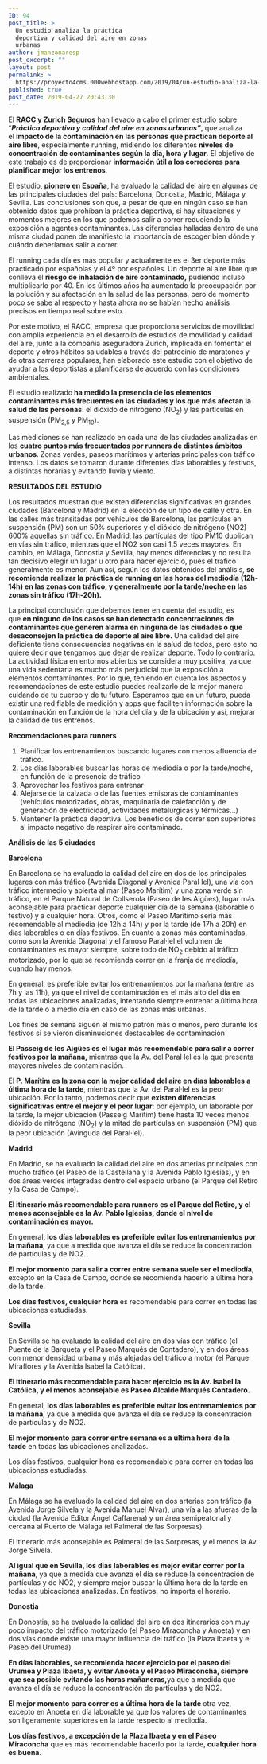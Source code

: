 ```yaml
---
ID: 94
post_title: >
  Un estudio analiza la práctica
  deportiva y calidad del aire en zonas
  urbanas
author: jmanzanaresp
post_excerpt: ""
layout: post
permalink: >
  https://proyecto4cms.000webhostapp.com/2019/04/un-estudio-analiza-la-practica-deportiva-y-calidad-del-aire-en-zonas-urbanas
published: true
post_date: 2019-04-27 20:43:30
---
```

<!-- wp:paragraph -->
<p>El&nbsp;<strong>RACC y Zurich Seguros</strong>&nbsp;han llevado a cabo el primer estudio sobre “<em><strong>Práctica deportiva y calidad del aire en zonas urbanas”</strong></em>, que analiza el&nbsp;<strong>impacto de la contaminación en las personas que practican deporte al aire libre</strong>, especialmente running, midiendo los diferentes<strong>&nbsp;niveles de concentración de contaminantes según la día, hora y lugar</strong>. El objetivo de este trabajo es de proporcionar&nbsp;<strong>información útil a los corredores para planificar mejor los entrenos</strong>.</p>
<!-- /wp:paragraph -->

<!-- wp:paragraph -->
<p>El estudio,&nbsp;<strong>pionero en España</strong>, ha evaluado la calidad del aire en algunas de las principales ciudades del país: Barcelona, Donostia, Madrid, Málaga y Sevilla. Las conclusiones son que, a pesar de que en ningún caso se han obtenido datos que prohíban la práctica deportiva, sí hay situaciones y momentos mejores en los que podemos salir a correr reduciendo la exposición a agentes contaminantes. Las diferencias halladas dentro de una misma ciudad ponen de manifiesto la importancia de escoger bien dónde y cuándo deberíamos salir a correr.</p>
<!-- /wp:paragraph -->

<!-- wp:paragraph -->
<p>El running cada día es más popular y actualmente es el 3er deporte más practicado por españolas y el 4º por españoles. Un deporte al aire libre que conlleva el&nbsp;<strong>riesgo de inhalación de aire contaminado,</strong>&nbsp;pudiendo incluso multiplicarlo por 40. En los últimos años ha aumentado la preocupación por la polución y su afectación en la salud de las personas, pero de momento poco se sabe al respecto y hasta ahora no se habían hecho análisis precisos en tiempo real sobre esto.</p>
<!-- /wp:paragraph -->

<!-- wp:paragraph -->
<p>Por este motivo, el RACC, empresa que proporciona servicios de movilidad con amplia experiencia en el desarrollo de estudios de movilidad y calidad del aire, junto a la compañía aseguradora Zurich, implicada en fomentar el deporte y otros hábitos saludables a través del patrocinio de maratones y de otras carreras populares, han elaborado este estudio con el objetivo de ayudar a los deportistas a planificarse de acuerdo con las condiciones ambientales.</p>
<!-- /wp:paragraph -->

<!-- wp:paragraph -->
<p>El estudio realizado<strong>&nbsp;ha medido la presencia de los elementos contaminantes más frecuentes en las ciudades y los que más afectan la salud de las personas</strong>: el dióxido de nitrógeno (NO<sub>2</sub>) y las partículas en suspensión (PM<sub>2,5</sub>&nbsp;y PM<sub>10</sub>).</p>
<!-- /wp:paragraph -->

<!-- wp:paragraph -->
<p>Las mediciones se han realizado en cada una de las ciudades analizadas en los&nbsp;<strong>cuatro puntos más frecuentados por runners de distintos ámbitos urbanos</strong>. Zonas verdes, paseos marítimos y arterias principales con tráfico intenso. Los datos se tomaron durante diferentes días laborables y festivos, a distintas horarias y evitando lluvia y viento.</p>
<!-- /wp:paragraph -->

<!-- wp:paragraph -->
<p><strong>RESULTADOS DEL ESTUDIO</strong></p>
<!-- /wp:paragraph -->

<!-- wp:paragraph -->
<p>Los resultados muestran que existen diferencias significativas en grandes ciudades (Barcelona y Madrid) en la elección de un tipo de calle y otra. En las calles más transitadas por vehículos de Barcelona, las partículas en suspensión (PM) son un 50% superiores y el dióxido de nitrógeno (NO2) 600% aquellas sin tráfico. En Madrid, las partículas del tipo PM10 duplican en vías sin tráfico, mientras que el NO2 son casi 1,5 veces mayores. En cambio, en Málaga, Donostia y Sevilla, hay menos diferencias y no resulta tan decisivo elegir un lugar u otro para hacer ejercicio, pues el tráfico generalmente es menor. Aun así, según los datos obtenidos del análisis,&nbsp;<strong>se recomienda realizar la</strong>&nbsp;<strong>práctica de running en las horas del mediodía (12h-14h) en las zonas con tráfico, y generalmente por la tarde/noche en las zonas sin tráfico (17h-20h).</strong></p>
<!-- /wp:paragraph -->

<!-- wp:paragraph -->
<p>La principal conclusión que debemos tener en cuenta del estudio, es que&nbsp;<strong>en ninguno de los casos se han detectado concentraciones de contaminantes que generen alarma en ninguna de las ciudades o que desaconsejen la práctica de deporte al aire libre.&nbsp;</strong>Una calidad del aire deficiente tiene consecuencias negativas en la salud de todos, pero esto no quiere decir que tengamos que dejar de realizar deporte. Todo lo contrario. La actividad física en entornos abiertos se considera muy positiva, ya que una vida sedentaria es mucho más perjudicial que la exposición a elementos contaminantes. Por lo que, teniendo en cuenta los aspectos y recomendaciones de este estudio puedes realizarlo de la mejor manera cuidando de tu cuerpo y de tu futuro. Esperamos que en un futuro, pueda existir una red fiable de medición y apps que faciliten información sobre la contaminación en función de la hora del día y de la ubicación y así, mejorar la calidad de tus entrenos.</p>
<!-- /wp:paragraph -->

<!-- wp:paragraph -->
<p><strong>Recomendaciones para runners</strong></p>
<!-- /wp:paragraph -->

<!-- wp:list {"ordered":true} -->
<ol><li>Planificar los entrenamientos buscando&nbsp;lugares con menos afluencia de tráfico.</li><li>Los días laborables buscar las horas de mediodía o por la tarde/noche, en función de la presencia de tráfico</li><li>Aprovechar los festivos para entrenar</li><li>Alejarse de la calzada o de las fuentes emisoras de contaminantes (vehículos motorizados, obras, maquinaria de calefacción y de generación de electricidad, actividades metalúrgicas y térmicas…)</li><li>Mantener la práctica deportiva. Los beneficios de correr son superiores al impacto negativo de respirar aire contaminado.</li></ol>
<!-- /wp:list -->

<!-- wp:paragraph -->
<p><strong>Análisis de las 5 ciudades</strong></p>
<!-- /wp:paragraph -->

<!-- wp:paragraph -->
<p><strong>Barcelona</strong></p>
<!-- /wp:paragraph -->

<!-- wp:paragraph -->
<p>En Barcelona se ha evaluado la calidad del aire en dos de los principales lugares con más tráfico (Avenida Diagonal y Avenida Paral·lel), una vía con tráfico intermedio y abierta al mar (Paseo Marítim) y una zona verde sin tráfico, en el Parque Natural de Collserola (Paseo de les Aigües), lugar más aconsejable para practicar deporte cualquier día de la semana (laborable o festivo) y a cualquier hora. Otros, como el Paseo Marítimo sería más recomendable al mediodía (de 12h a 14h) y por la tarde (de 17h a 20h) en días laborables o en días festivos. En cuanto a zonas más contaminadas, como son la Avenida Diagonal y el famoso Paral·lel el volumen de contaminantes es mayor siempre, sobre todo de NO<sub>2</sub>&nbsp;debido al tráfico motorizado, por lo que se recomienda correr en la franja de mediodía, cuando hay menos.</p>
<!-- /wp:paragraph -->

<!-- wp:paragraph -->
<p>En general, es preferible evitar los entrenamientos por la mañana (entre las 7h y las 11h), ya que el nivel de contaminación es el más alto del día en todas las ubicaciones analizadas, intentando siempre entrenar a última hora de la tarde o a medio día en caso de las zonas más urbanas.</p>
<!-- /wp:paragraph -->

<!-- wp:paragraph -->
<p>Los fines de semana siguen el mismo patrón más o menos, pero durante los festivos si se vieron disminuciones destacables de contaminación</p>
<!-- /wp:paragraph -->

<!-- wp:paragraph -->
<p><strong>El Passeig de les Aigües es el lugar más recomendable para salir a correr festivos por la mañana,&nbsp;</strong>mientras que la Av. del Paral·lel es la que presenta mayores niveles de contaminación.</p>
<!-- /wp:paragraph -->

<!-- wp:paragraph -->
<p>El&nbsp;<strong>P. Marítim es la zona con la mejor calidad del aire en días laborables</strong>&nbsp;<strong>a última hora de la tarde</strong>, mientras que la Av. del Paral·lel es la peor ubicación. Por lo tanto, podemos decir que&nbsp;<strong>existen diferencias significativas entre el mejor y el peor lugar</strong>: por ejemplo, un laborable por la tarde, la mejor ubicación (Passeig Marítim) tiene hasta 10 veces menos dióxido de nitrógeno (NO<sub>2</sub>) y la mitad de partículas en suspensión (PM) que la peor ubicación (Avinguda del Paral·lel).</p>
<!-- /wp:paragraph -->

<!-- wp:paragraph -->
<p><strong>Madrid</strong></p>
<!-- /wp:paragraph -->

<!-- wp:paragraph -->
<p>En Madrid, se ha evaluado la calidad del aire en dos arterias principales con mucho tráfico (el Paseo de la Castellana y la Avenida Pablo Iglesias), y en dos áreas verdes integradas dentro del espacio urbano (el Parque del Retiro y la Casa de Campo).</p>
<!-- /wp:paragraph -->

<!-- wp:paragraph -->
<p><strong>El itinerario más recomendable para runners es el Parque del Retiro, y el menos aconsejable es la Av. Pablo Iglesias, donde el nivel de contaminación es mayor.</strong></p>
<!-- /wp:paragraph -->

<!-- wp:paragraph -->
<p>En general<strong>, los días laborables es preferible evitar los entrenamientos por la mañana</strong>, ya que a medida que avanza el día se reduce la concentración de partículas y de NO2.</p>
<!-- /wp:paragraph -->

<!-- wp:paragraph -->
<p><strong>El mejor momento para salir a correr entre semana suele ser el mediodía</strong>, excepto en la Casa de Campo, donde se recomienda hacerlo a última hora de la tarde.</p>
<!-- /wp:paragraph -->

<!-- wp:paragraph -->
<p><strong>Los días festivos, cualquier hora</strong>&nbsp;es recomendable para correr en todas las ubicaciones estudiadas.</p>
<!-- /wp:paragraph -->

<!-- wp:paragraph -->
<p><strong>Sevilla</strong></p>
<!-- /wp:paragraph -->

<!-- wp:paragraph -->
<p>En Sevilla se ha evaluado la calidad del aire en dos vías con tráfico (el Puente de la Barqueta y el Paseo Marqués de Contadero), y en dos áreas con menor densidad urbana y más alejadas del tráfico a motor (el Parque Miraflores y la Avenida Isabel la Católica).</p>
<!-- /wp:paragraph -->

<!-- wp:paragraph -->
<p><strong>El itinerario más recomendable para hacer ejercicio es la Av. Isabel la Católica, y el menos aconsejable es Paseo Alcalde Marqués Contadero.</strong></p>
<!-- /wp:paragraph -->

<!-- wp:paragraph -->
<p>En general,&nbsp;<strong>los días laborables es preferible evitar los entrenamientos por la mañana</strong>, ya que a medida que avanza el día se reduce la concentración de partículas y de NO2.</p>
<!-- /wp:paragraph -->

<!-- wp:paragraph -->
<p><strong>El mejor momento para correr entre semana es a última hora de la tarde</strong>&nbsp;en todas las ubicaciones analizadas.</p>
<!-- /wp:paragraph -->

<!-- wp:paragraph -->
<p>Los días festivos, cualquier hora es recomendable para correr en todas las ubicaciones estudiadas.</p>
<!-- /wp:paragraph -->

<!-- wp:paragraph -->
<p><strong>Málaga</strong></p>
<!-- /wp:paragraph -->

<!-- wp:paragraph -->
<p>En Málaga se ha evaluado la calidad del aire en dos arterias con tráfico (la Avenida Jorge Silvela y la Avenida Manuel Alvar), una vía a las afueras de la ciudad (la Avenida Editor Ángel Caffarena) y un área semipeatonal y cercana al Puerto de Málaga (el Palmeral de las Sorpresas).</p>
<!-- /wp:paragraph -->

<!-- wp:paragraph -->
<p>El itinerario más aconsejable es Palmeral de las Sorpresas, y el menos la Av. Jorge Silvela.</p>
<!-- /wp:paragraph -->

<!-- wp:paragraph -->
<p><strong>Al igual que en Sevilla, los días laborables es mejor evitar correr por la mañana</strong>, ya que a medida que avanza el día se reduce la concentración de partículas y de NO2, y siempre mejor buscar la última hora de la tarde en todas las ubicaciones analizadas. En festivos, no importa el horario.</p>
<!-- /wp:paragraph -->

<!-- wp:paragraph -->
<p><strong>Donostia</strong></p>
<!-- /wp:paragraph -->

<!-- wp:paragraph -->
<p>En Donostia, se ha evaluado la calidad del aire en dos itinerarios con muy poco impacto del tráfico motorizado (el Paseo Miraconcha y Anoeta) y en dos vías donde existe una mayor influencia del tráfico (la Plaza Ibaeta y el Paseo del Urumea).</p>
<!-- /wp:paragraph -->

<!-- wp:paragraph -->
<p><strong>En días laborables, se recomienda hacer ejercicio por el paseo del Urumea y Plaza Ibaeta, y evitar Anoeta y el Paseo Miraconcha, siempre que sea posible evitando las horas mañaneras,</strong>ya que a medida que avanza el día se reduce la concentración de partículas y de NO2.</p>
<!-- /wp:paragraph -->

<!-- wp:paragraph -->
<p><strong>El mejor momento para correr es a última hora de la tarde&nbsp;</strong>otra vez, excepto en Anoeta en día laborable ya que los valores de contaminantes son ligeramente superiores en la tarde respecto al mediodía.</p>
<!-- /wp:paragraph -->

<!-- wp:paragraph -->
<p><strong>Los días festivos, a excepción de la Plaza Ibaeta y en el Paseo Miraconcha</strong>&nbsp;que es más recomendable hacerlo por la tarde,&nbsp;<strong>cualquier hora es buena.</strong></p>
<!-- /wp:paragraph -->